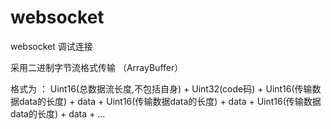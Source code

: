 # websocket

websocket 调试连接 

采用二进制字节流格式传输 （ArrayBuffer）

格式为 ： Uint16(总数据流长度,不包括自身) + Uint32(code码) + Uint16(传输数据data的长度) + data + Uint16(传输数据data的长度) + data + Uint16(传输数据data的长度) + data + ...
